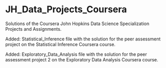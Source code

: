 # JH_Data_Projects_Coursera
Solutions of the Coursera John Hopkins Data Science Specialization Projects and Assignments.

Added:
Statistical_Inference file with the solution for the peer assessment project on the Statistical Inference Coursera course.

Added:
Exploratory_Data_Analysis file with the solution for the peer assessment project 2 on the Exploratory Data Analysis Coursera course.
